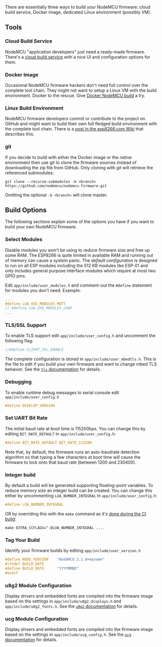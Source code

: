 There are essentially three ways to build your NodeMCU firmware: cloud build service, Docker image, dedicated Linux environment (possibly VM).

## Tools

### Cloud Build Service
NodeMCU "application developers" just need a ready-made firmware. There's a [cloud build service](http://nodemcu-build.com/) with a nice UI and configuration options for them.

### Docker Image
Occasional NodeMCU firmware hackers don't need full control over the complete tool chain. They might not want to setup a Linux VM with the build environment. Docker to the rescue. Give [Docker NodeMCU build](https://hub.docker.com/r/marcelstoer/nodemcu-build/) a try.

### Linux Build Environment
NodeMCU firmware developers commit or contribute to the project on GitHub and might want to build their own full fledged build environment with the complete tool chain. There is a [post in the esp8266.com Wiki](http://www.esp8266.com/wiki/doku.php?id=toolchain#how_to_setup_a_vm_to_host_your_toolchain) that describes this.

### git
If you decide to build with either the Docker image or the native environment then use git to clone the firmware sources instead of downloading the zip file from GitHub. Only cloning with git will retrieve the referenced submodules:
```
git clone --recurse-submodules -b <branch> https://github.com/nodemcu/nodemcu-firmware.git
```
Omitting the optional `-b <branch>` will clone master.

## Build Options

The following sections explain some of the options you have if you want to build your own NodeMCU firmware.

### Select Modules
Disable modules you won't be using to reduce firmware size and free up some RAM. The ESP8266 is quite limited in available RAM and running out of memory can cause a system panic. The *default configuration* is designed to run on all ESP modules including the 512 KB modules like ESP-01 and only includes general purpose interface modules which require at most two GPIO pins.

Edit `app/include/user_modules.h` and comment-out the `#define` statement for modules you don't need. Example:

```c
...
#define LUA_USE_MODULES_MQTT
// #define LUA_USE_MODULES_COAP
...
```

### TLS/SSL Support
To enable TLS support edit `app/include/user_config.h` and uncomment the following flag:

```c
//#define CLIENT_SSL_ENABLE
```

The complete configuration is stored in `app/include/user_mbedtls.h`. This is the file to edit if you build your own firmware and want to change mbed TLS behavior. See the [`tls` documentation](modules/tls.md) for details.

### Debugging
To enable runtime debug messages to serial console edit `app/include/user_config.h`

```c
#define DEVELOP_VERSION
```

### Set UART Bit Rate
The initial baud rate at boot time is 115200bps. You can change this by
editing `BIT_RATE_DEFAULT` in `app/include/user_config.h`:

```c
#define BIT_RATE_DEFAULT BIT_RATE_115200
```

Note that, by default, the firmware runs an auto-baudrate detection algorithm so that typing a few characters at boot time will cause
the firmware to lock onto that baud rate (between 1200 and 230400).

### Integer build
By default a build will be generated supporting floating-point variables.
To reduce memory size an integer build can be created.  You can change this 
either by uncommenting `LUA_NUMBER_INTEGRAL` in `app/include/user_config.h`:

```c
#define LUA_NUMBER_INTEGRAL
```

OR by overriding this with the `make` command as it's [done during the CI
build](https://github.com/nodemcu/nodemcu-firmware/blob/master/.travis.yml#L30):

```
make EXTRA_CCFLAGS="-DLUA_NUMBER_INTEGRAL ....
```

### Tag Your Build
Identify your firmware builds by editing `app/include/user_version.h`

```c
#define NODE_VERSION    "NodeMCU 2.1.0+myname"
#ifndef BUILD_DATE
#define BUILD_DATE      "YYYYMMDD"
#endif
```

### u8g2 Module Configuration
Display drivers and embedded fonts are compiled into the firmware image based on the settings in `app/include/u8g2_displays.h` and `app/include/u8g2_fonts.h`. See the [`u8g2` documentation](modules/u8g2.md#displays) for details.

### ucg Module Configuration
Display drivers and embedded fonts are compiled into the firmware image based on the settings in `app/include/ucg_config.h`. See the [`ucg` documentation](modules/ucg.md#displays) for details.
